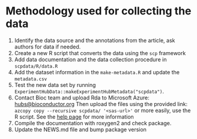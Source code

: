 
# Methodology used for collecting the data


1. Identify the data source and the annotations from the article, ask authors 
   for data if needed. 
2. Create a new R script that converts the data using the `scp` framework
3. Add data documentation and the data collection procedure in 
   `scpdata/R/data.R`
4. Add the dataset information in the `make-metadata.R` and update the 
   `metadata.csv`
5. Test the new data set by running 
  `ExperimentHubData::makeExperimentHubMetadata("scpdata")`. 
6. Contact Bioc team and upload Rda to Microsoft Azure: 
   hubs@bioconductor.org
   Then upload the files using the provided link:
   `azcopy copy --recursive scpdata/ '<sas-url>'`
   or more easily, use the R script. See the 
   [help page](https://bioconductor.org/packages/devel/bioc/vignettes/HubPub/inst/doc/CreateAHubPackage.html#uploading-data-to-microsoft-azure-genomic-data-lake)
   for more information
7. Compile the documentation with roxygen2 and check package.
8. Update the NEWS.md file and bump package version

